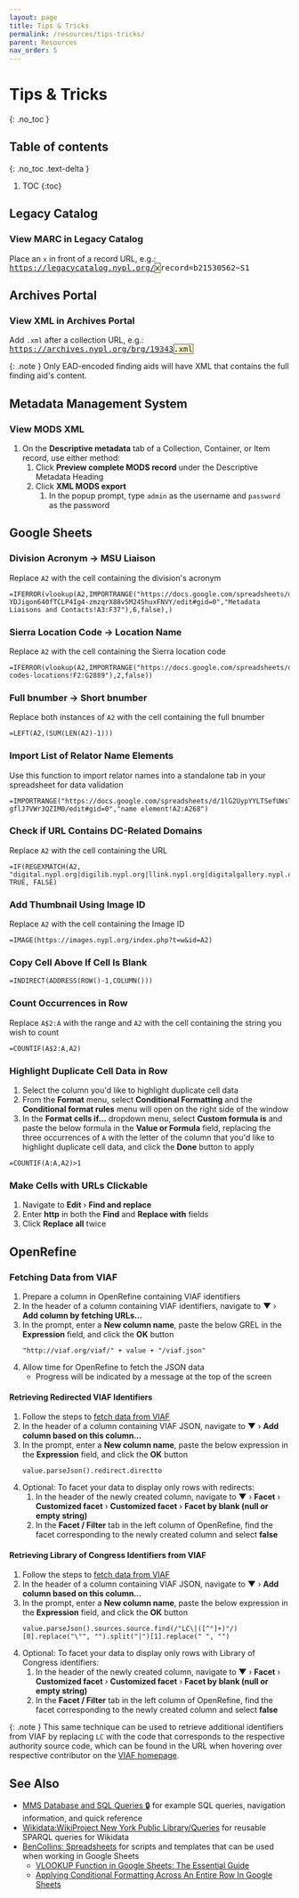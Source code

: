 ```yaml
---
layout: page
title: Tips & Tricks
permalink: /resources/tips-tricks/
parent: Resources
nav_order: 5
---
```


# Tips & Tricks
{: .no_toc }

## Table of contents
{: .no_toc .text-delta }

1. TOC
{:toc}

## Legacy Catalog

### View MARC in Legacy Catalog
Place an `x` in front of a record URL, e.g.: <a href="https://legacycatalog.nypl.org/xrecord=b21530562~S1"><tt>https://legacycatalog.nypl.org/<span style="background: #ffffcc; border: 1px solid #5c5962;">x</span>record=b21530562~S1</tt></a>

## Archives Portal

### View XML in Archives Portal
Add `.xml` after a collection URL, e.g.: <a href="https://archives.nypl.org/brg/19343.xml"><tt>https://archives.nypl.org/brg/19343<span style="background: #ffffcc; border: 1px solid #5c5962;">.xml</span></tt></a>

{: .note }
Only EAD-encoded finding aids will have XML that contains the full finding aid's content.

## Metadata Management System

### View MODS XML
1. On the **Descriptive metadata** tab of a Collection, Container, or Item record, use either method:
    1. Click **Preview complete MODS record** under the Descriptive Metadata Heading 
    1. Click **XML MODS export**
        1. In the popup prompt, type ```admin``` as the username and ```password``` as the password

## Google Sheets

### Division Acronym → MSU Liaison
Replace `A2` with the cell containing the division's acronym
```
=IFERROR(vlookup(A2,IMPORTRANGE("https://docs.google.com/spreadsheets/d/1P-YDJigon640fTCLP4Ig4-zmzqrX88v5M24ShuxFNVY/edit#gid=0","Metadata Liaisons and Contacts!A3:F37"),6,false),)
```

### Sierra Location Code → Location Name
Replace `A2` with the cell containing the Sierra location code
```
=IFERROR(vlookup(A2,IMPORTRANGE("https://docs.google.com/spreadsheets/d/1E8Dbd8M5OotQfGaKjL5cLKlyex5g8D1KBeZeArJtcuU/edit#gid=1867405302","sierra-codes-locations!F2:G2889"),2,false))
```

### Full bnumber → Short bnumber
Replace both instances of `A2` with the cell containing the full bnumber
```
=LEFT(A2,(SUM(LEN(A2)-1)))
```

### Import List of Relator Name Elements
Use this function to import relator names into a standalone tab in your spreadsheet for data validation
```
=IMPORTRANGE("https://docs.google.com/spreadsheets/d/1lG2UypYYLTSefUWsTv2w8qLfm6tP-gflJ7VWr3QZIM0/edit#gid=0","name element!A2:A268")
```

### Check if URL Contains DC-Related Domains
Replace `A2` with the cell containing the URL
```
=IF(REGEXMATCH(A2, "digital.nypl.org|digilib.nypl.org|llink.nypl.org|digitalgallery.nypl.org|nypl.org/digital|link.nypl.org|purl.nypl.org|digitalcollections.nypl.org"), TRUE, FALSE)
```

### Add Thumbnail Using Image ID
Replace `A2` with the cell containing the Image ID
```
=IMAGE(https://images.nypl.org/index.php?t=w&id=A2)
```

### Copy Cell Above If Cell Is Blank
```
=INDIRECT(ADDRESS(ROW()-1,COLUMN()))
```

### Count Occurrences in Row
Replace `A$2:A` with the range and `A2` with the cell containing the string you wish to count

```
=COUNTIF(A$2:A,A2)
```

### Highlight Duplicate Cell Data in Row
1. Select the column you'd like to highlight duplicate cell data
1. From the **Format** menu, select **Conditional Formatting** and the **Conditional format rules** menu will open on the right side of the window
1. In the **Format cells if…** dropdown menu, select **Custom formula is** and paste the below formula in the **Value or Formula** field, replacing the three occurrences of `A` with the letter of the column that you'd like to highlight duplicate cell data, and click the **Done** button to apply

```
=COUNTIF(A:A,A2)>1
```

### Make Cells with URLs Clickable
1. Navigate to **Edit** › **Find and replace**
1. Enter **http** in both the **Find** and **Replace with** fields
1. Click **Replace all** twice

## OpenRefine

### Fetching Data from VIAF
1. Prepare a column in OpenRefine containing VIAF identifiers
1. In the header of a column containing VIAF identifiers, navigate to **▼** › **Add column by fetching URLs…**
1. In the prompt, enter a **New column name**, paste the below GREL in the **Expression** field, and click the **OK** button
    ```
    "http://viaf.org/viaf/" + value + "/viaf.json"
    ```
1. Allow time for OpenRefine to fetch the JSON data
    - Progress will be indicated by a message at the top of the screen

#### Retrieving Redirected VIAF Identifiers
1. Follow the steps to [fetch data from VIAF](#fetching-data-from-viaf)
1. In the header of a column containing VIAF JSON, navigate to **▼** › **Add column based on this column…**
1. In the prompt, enter a **New column name**, paste the below expression in the **Expression** field, and click the **OK** button
    ```
    value.parseJson().redirect.directto
    ```
1. Optional: To facet your data to display only rows with redirects:
    1. In the header of the newly created column, navigate to **▼** › **Facet** › **Customized facet** › **Customized facet** › **Facet by blank (null or empty string)**
    1. In the **Facet / Filter** tab in the left column of OpenRefine, find the facet corresponding to the newly created column and select **false**

#### Retrieving Library of Congress Identifiers from VIAF
1. Follow the steps to [fetch data from VIAF](#fetching-data-from-viaf)
1. In the header of a column containing VIAF JSON, navigate to **▼** › **Add column based on this column…**
1. In the prompt, enter a **New column name**, paste the below expression in the **Expression** field, and click the **OK** button
    ```
    value.parseJson().sources.source.find(/"LC\|([^"]+)"/)[0].replace("\"", "").split("|")[1].replace(" ", "")
    ```
1. Optional: To facet your data to display only rows with Library of Congress identifiers:
    1. In the header of the newly created column, navigate to **▼** › **Facet** › **Customized facet** › **Customized facet** › **Facet by blank (null or empty string)**
    1. In the **Facet / Filter** tab in the left column of OpenRefine, find the facet corresponding to the newly created column and select **false**

{: .note }
This same technique can be used to retrieve additional identifiers from VIAF by replacing `LC` with the code that corresponds to the respective authority source code, which can be found in the URL when hovering over respective contributor on the [VIAF homepage](https://viaf.org/).

## See Also
- [MMS Database and SQL Queries 🔒](https://github.com/NYPL/metadata-tools/tree/master/_mms-database-and-sql-queries) for example SQL queries, navigation information, and quick reference
- [Wikidata:WikiProject New York Public Library/Queries](https://www.wikidata.org/wiki/Wikidata:WikiProject_New_York_Public_Library/Queries) for reusable SPARQL queries for Wikidata
- [BenCollins: Spreadsheets](https://benlcollins.com/spreadsheets) for scripts and templates that can be used when working in Google Sheets
    - [VLOOKUP Function in Google Sheets: The Essential Guide](https://benlcollins.com/spreadsheets/vlookup-function/)
    - [Applying Conditional Formatting Across An Entire Row In Google Sheets](https://www.benlcollins.com/spreadsheets/conditional-formatting-entire-row/)